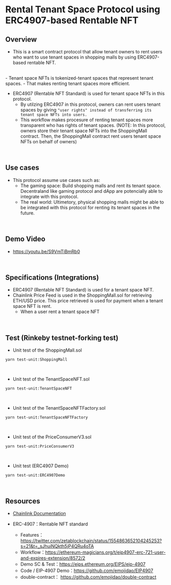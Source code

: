 # Rental Tenant Space Protocol using ERC4907-based Rentable NFT

## Overview
- This is a smart contract protocol that allow tenant owners to rent users who want to use tenant spaces in shopping malls by using ERC4907-based rentable NFT.

<br>
- Tenant space NFTs is tokenized-tenant spaces that represent tenant spaces. 
  - That makes renting tenant spaces more efficient.

<br>

- ERC4907 (Rentable NFT Standard) is used for tenant space NFTs in this protocol.
  - By utilzing ERC4907 in this protocol, owners can rent users tenant spaces by giving `"user rights" instead of transferring its tenant space NFTs into users.`
  - This workflow makes procesure of renting tenant spaces more transparent who has rights of tenant spaces.
  (NOTE: In this protocol, owners store their tenant space NFTs into the ShoppingMall contract. Then, the ShoppingMall contract rent users tenant space NFTs on behalf of owners)

<br>

## Use cases
- This protocol assume use cases such as:
  - The gaming space: Build shopping malls and rent its tenant space. Decentraland like gaming protocol and dApp are potencially able to integrate with this protocol.
  - The real world: Ultimetory, physical shopping malls might be able to be integrated with this protocol for renting its tenant spaces in the future.


<br>

## Demo Video
- https://youtu.be/S9VmTiBmRb0

<br>

## Specifications (Integrations)
- ERC4907 (Rentable NFT Standard) is used for a tenant space NFT.
- Chainlink Price Feed is used in the ShoppingMall.sol for retrieving ETH/USD price. This price retrieved is used for payment when a tenant space NFT is rent.
  - When a user rent a tenant space NFT

<br>

## Test (Rinkeby testnet-forking test)
- Unit test of the ShoppingMall.sol
```
yarn test-unit:ShoppingMall
```

<br>

- Unit test of the TenantSpaceNFT.sol
```
yarn test-unit:TenantSpaceNFT
```

<br>

- Unit test of the TenantSpaceNFTFactory.sol
```
yarn test-unit:TenantSpaceNFTFactory
```

<br>

- Unit test of the PriceConsumerV3.sol
```
yarn test-unit:PriceConsumerV3
```

<br>

- Unit test (ERC4907 Demo)
```
yarn test-unit:ERC4907Demo
```

<br>

## Resources
- [Chainlink Documentation](https://docs.chain.link/)  

- ERC-4907：Rentable NFT standard   
  - Features：https://twitter.com/zetablockchain/status/1554863652104245253?s=21&t=_sJhuiNQkth5jP4QRu4oTA  
  - Workflow：https://ethereum-magicians.org/t/eip4907-erc-721-user-and-expires-extension/8572/2   
  - Demo SC & Test：https://eips.ethereum.org/EIPS/eip-4907   
   - Code / EIP-4907 Demo：https://github.com/emojidao/EIP4907   
   - double-contract： https://github.com/emojidao/double-contract  

